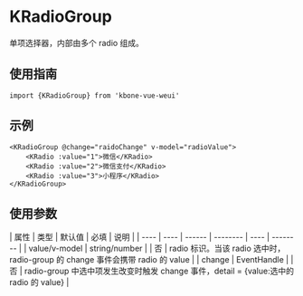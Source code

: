 # KRadioGroup

单项选择器，内部由多个 radio 组成。

## 使用指南

```
import {KRadioGroup} from 'kbone-vue-weui'
```

## 示例

```
<KRadioGroup @change="raidoChange" v-model="radioValue">
    <KRadio :value="1">微信</KRadio>
    <KRadio :value="2">微信支付</KRadio>
    <KRadio :value="3">小程序</KRadio>
</KRadioGroup>
```

## 使用参数

| 属性 | 类型 | 默认值 | 必填 | 说明 |
| ---- | ---- | ------ | -------- | ---- | -------- |
| value/v-model | string/number |  | 否 | radio 标识。当该 radio 选中时， radio-group 的 change 事件会携带 radio 的 value | 
| change | EventHandle |  | 否 | radio-group 中选中项发生改变时触发 change 事件，detail = {value:选中的 radio 的 value} | 

